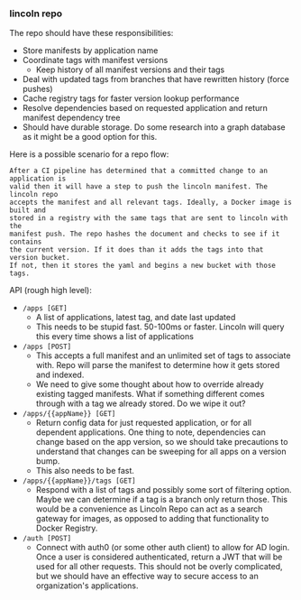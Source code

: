 ### lincoln repo

The repo should have these responsibilities:

- Store manifests by application name
- Coordinate tags with manifest versions
  - Keep history of all manifest versions and their tags
- Deal with updated tags from branches that have rewritten history (force pushes)
- Cache registry tags for faster version lookup performance
- Resolve dependencies based on requested application and return manifest
  dependency tree
- Should have durable storage. Do some research into a graph database as it
  might be a good option for this.

Here is a possible scenario for a repo flow:

    After a CI pipeline has determined that a committed change to an application is
    valid then it will have a step to push the lincoln manifest. The lincoln repo
    accepts the manifest and all relevant tags. Ideally, a Docker image is built and
    stored in a registry with the same tags that are sent to lincoln with the
    manifest push. The repo hashes the document and checks to see if it contains
    the current version. If it does than it adds the tags into that version bucket.
    If not, then it stores the yaml and begins a new bucket with those tags.


API (rough high level):

  - `/apps [GET]`
    - A list of applications, latest tag, and date last updated
    - This needs to be stupid fast. 50-100ms or faster. Lincoln will query
      this every time shows a list of applications
  - `/apps [POST]`
    - This accepts a full manifest and an unlimited set of tags to associate
      with. Repo will parse the manifest to determine how it gets stored and
      indexed.
    - We need to give some thought about how to override already existing
      tagged manifests. What if something different comes through with a tag
      we already stored. Do we wipe it out?
  - `/apps/{{appName}} [GET]`
    - Return config data for just requested application, or for all dependent
      applications.  One thing to note, dependencies can change based on the app
      version, so we should take precautions to understand that changes can be
      sweeping for all apps on a version bump.
    - This also needs to be fast.
  - `/apps/{{appName}}/tags [GET]`
    - Respond with a list of tags and possibly some sort of filtering option.
      Maybe we can determine if a tag is a branch only return those. This would
      be a convenience as Lincoln Repo can act as a search gateway for
      images, as opposed to adding that functionality to Docker Registry.
  - `/auth [POST]`
    - Connect with auth0 (or some other auth client) to allow for AD login. Once
      a user is considered authenticated, return a JWT that will be used for all
      other requests. This should not be overly complicated, but we should have
      an effective way to secure access to an organization's applications.
